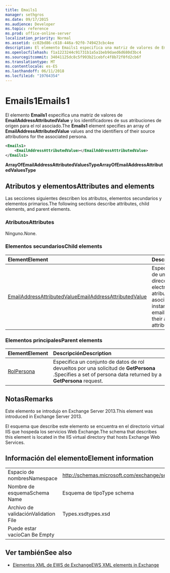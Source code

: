 ```yaml
---
title: Emails1
manager: sethgros
ms.date: 09/17/2015
ms.audience: Developer
ms.topic: reference
ms.prod: office-online-server
localization_priority: Normal
ms.assetid: cc02bd86-c618-446a-92f0-749423cbc4ee
description: El elemento Emails1 especifica una matriz de valores de EmailAddressAttributedValue y los identificadores de sus atribuciones de origen para el rol asociado.
ms.openlocfilehash: f1a1223244c91731b1a5a1beb9daed6d680d3bc4
ms.sourcegitcommit: 34041125dc8c5f993b21cebfc4f8b72f0fd2cb6f
ms.translationtype: MT
ms.contentlocale: es-ES
ms.lasthandoff: 06/11/2018
ms.locfileid: "19764354"
---
```

# <a name="emails1"></a><span data-ttu-id="b7a90-103">Emails1</span><span class="sxs-lookup"><span data-stu-id="b7a90-103">Emails1</span></span>

<span data-ttu-id="b7a90-104">El elemento **Emails1** especifica una matriz de valores de **EmailAddressAttributedValue** y los identificadores de sus atribuciones de origen para el rol asociado.</span><span class="sxs-lookup"><span data-stu-id="b7a90-104">The **Emails1** element specifies an array of **EmailAddressAttributedValue** values and the identifiers of their source attributions for the associated persona.</span></span> 
  
```XML
<Emails1>
    <EmailAddressAttributedValue></EmailAddressAttributedValue>
</Emails1>
```

 <span data-ttu-id="b7a90-105">**ArrayOfEmailAddressAttributedValuesType**</span><span class="sxs-lookup"><span data-stu-id="b7a90-105">**ArrayOfEmailAddressAttributedValuesType**</span></span>
## <a name="attributes-and-elements"></a><span data-ttu-id="b7a90-106">Atributos y elementos</span><span class="sxs-lookup"><span data-stu-id="b7a90-106">Attributes and elements</span></span>

<span data-ttu-id="b7a90-107">Las secciones siguientes describen los atributos, elementos secundarios y elementos primarios.</span><span class="sxs-lookup"><span data-stu-id="b7a90-107">The following sections describe attributes, child elements, and parent elements.</span></span>
  
### <a name="attributes"></a><span data-ttu-id="b7a90-108">Atributos</span><span class="sxs-lookup"><span data-stu-id="b7a90-108">Attributes</span></span>

<span data-ttu-id="b7a90-109">Ninguno.</span><span class="sxs-lookup"><span data-stu-id="b7a90-109">None.</span></span>
  
### <a name="child-elements"></a><span data-ttu-id="b7a90-110">Elementos secundarios</span><span class="sxs-lookup"><span data-stu-id="b7a90-110">Child elements</span></span>

|<span data-ttu-id="b7a90-111">**Element**</span><span class="sxs-lookup"><span data-stu-id="b7a90-111">**Element**</span></span>|<span data-ttu-id="b7a90-112">**Descripción**</span><span class="sxs-lookup"><span data-stu-id="b7a90-112">**Description**</span></span>|
|:-----|:-----|
|[<span data-ttu-id="b7a90-113">EmailAddressAttributedValue</span><span class="sxs-lookup"><span data-stu-id="b7a90-113">EmailAddressAttributedValue</span></span>](emailaddressattributedvalue.md) <br/> |<span data-ttu-id="b7a90-114">Especifica una instancia de una matriz de direcciones de correo electrónico y sus atribuciones asociados.</span><span class="sxs-lookup"><span data-stu-id="b7a90-114">Specifies an instance of an array of email addresses and their associated attributions.</span></span>  <br/> |
   
### <a name="parent-elements"></a><span data-ttu-id="b7a90-115">Elementos principales</span><span class="sxs-lookup"><span data-stu-id="b7a90-115">Parent elements</span></span>

|<span data-ttu-id="b7a90-116">**Element**</span><span class="sxs-lookup"><span data-stu-id="b7a90-116">**Element**</span></span>|<span data-ttu-id="b7a90-117">**Descripción**</span><span class="sxs-lookup"><span data-stu-id="b7a90-117">**Description**</span></span>|
|:-----|:-----|
|[<span data-ttu-id="b7a90-118">Rol</span><span class="sxs-lookup"><span data-stu-id="b7a90-118">Persona</span></span>](persona.md) <br/> |<span data-ttu-id="b7a90-119">Especifica un conjunto de datos de rol devueltos por una solicitud de **GetPersona** .</span><span class="sxs-lookup"><span data-stu-id="b7a90-119">Specifies a set of persona data returned by a **GetPersona** request.</span></span>  <br/> |
   
## <a name="remarks"></a><span data-ttu-id="b7a90-120">Notas</span><span class="sxs-lookup"><span data-stu-id="b7a90-120">Remarks</span></span>

<span data-ttu-id="b7a90-121">Este elemento se introdujo en Exchange Server 2013.</span><span class="sxs-lookup"><span data-stu-id="b7a90-121">This element was introduced in Exchange Server 2013.</span></span>
  
<span data-ttu-id="b7a90-122">El esquema que describe este elemento se encuentra en el directorio virtual IIS que hospeda los servicios Web Exchange.</span><span class="sxs-lookup"><span data-stu-id="b7a90-122">The schema that describes this element is located in the IIS virtual directory that hosts Exchange Web Services.</span></span>
  
## <a name="element-information"></a><span data-ttu-id="b7a90-123">Información del elemento</span><span class="sxs-lookup"><span data-stu-id="b7a90-123">Element information</span></span>

|||
|:-----|:-----|
|<span data-ttu-id="b7a90-124">Espacio de nombres</span><span class="sxs-lookup"><span data-stu-id="b7a90-124">Namespace</span></span>  <br/> |http://schemas.microsoft.com/exchange/services/2006/types  <br/> |
|<span data-ttu-id="b7a90-125">Nombre de esquema</span><span class="sxs-lookup"><span data-stu-id="b7a90-125">Schema Name</span></span>  <br/> |<span data-ttu-id="b7a90-126">Esquema de tipo</span><span class="sxs-lookup"><span data-stu-id="b7a90-126">Type schema</span></span>  <br/> |
|<span data-ttu-id="b7a90-127">Archivo de validación</span><span class="sxs-lookup"><span data-stu-id="b7a90-127">Validation File</span></span>  <br/> |<span data-ttu-id="b7a90-128">Types.xsd</span><span class="sxs-lookup"><span data-stu-id="b7a90-128">types.xsd</span></span>  <br/> |
|<span data-ttu-id="b7a90-129">Puede estar vacío</span><span class="sxs-lookup"><span data-stu-id="b7a90-129">Can Be Empty</span></span>  <br/> ||
   
## <a name="see-also"></a><span data-ttu-id="b7a90-130">Ver también</span><span class="sxs-lookup"><span data-stu-id="b7a90-130">See also</span></span>



- [<span data-ttu-id="b7a90-131">Elementos XML de EWS de Exchange</span><span class="sxs-lookup"><span data-stu-id="b7a90-131">EWS XML elements in Exchange</span></span>](ews-xml-elements-in-exchange.md)

